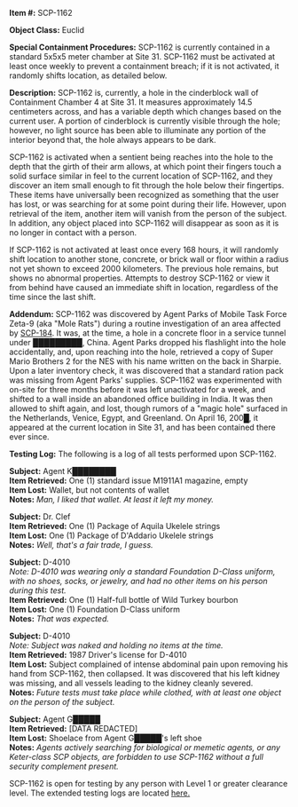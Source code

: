 **Item #:** SCP-1162

**Object Class:** Euclid

**Special Containment Procedures:** SCP-1162 is currently contained in a standard 5x5x5 meter chamber at Site 31. SCP-1162 must be activated at least once weekly to prevent a containment breach; if it is not activated, it randomly shifts location, as detailed below.

**Description:** SCP-1162 is, currently, a hole in the cinderblock wall of Containment Chamber 4 at Site 31. It measures approximately 14.5 centimeters across, and has a variable depth which changes based on the current user. A portion of cinderblock is currently visible through the hole; however, no light source has been able to illuminate any portion of the interior beyond that, the hole always appears to be dark.

SCP-1162 is activated when a sentient being reaches into the hole to the depth that the girth of their arm allows, at which point their fingers touch a solid surface similar in feel to the current location of SCP-1162, and they discover an item small enough to fit through the hole below their fingertips. These items have universally been recognized as something that the user has lost, or was searching for at some point during their life. However, upon retrieval of the item, another item will vanish from the person of the subject. In addition, any object placed into SCP-1162 will disappear as soon as it is no longer in contact with a person.

If SCP-1162 is not activated at least once every 168 hours, it will randomly shift location to another stone, concrete, or brick wall or floor within a radius not yet shown to exceed 2000 kilometers. The previous hole remains, but shows no abnormal properties. Attempts to destroy SCP-1162 or view it from behind have caused an immediate shift in location, regardless of the time since the last shift.

**Addendum:** SCP-1162 was discovered by Agent Parks of Mobile Task Force Zeta-9 (aka "Mole Rats") during a routine investigation of an area affected by [SCP-184](/scp-184). It was, at the time, a hole in a concrete floor in a service tunnel under █████████, China. Agent Parks dropped his flashlight into the hole accidentally, and, upon reaching into the hole, retrieved a copy of Super Mario Brothers 2 for the NES with his name written on the back in Sharpie. Upon a later inventory check, it was discovered that a standard ration pack was missing from Agent Parks' supplies. SCP-1162 was experimented with on-site for three months before it was left unactivated for a week, and shifted to a wall inside an abandoned office building in India. It was then allowed to shift again, and lost, though rumors of a "magic hole" surfaced in the Netherlands, Venice, Egypt, and Greenland. On April 16, 200█, it appeared at the current location in Site 31, and has been contained there ever since.

**Testing Log:** The following is a log of all tests performed upon SCP-1162.

**Subject:** Agent K████████  
**Item Retrieved:** One (1) standard issue M1911A1 magazine, empty  
**Item Lost:** Wallet, but not contents of wallet  
**Notes:** _Man, I liked that wallet. At least it left my money._

**Subject:** Dr. Clef  
**Item Retrieved:** One (1) Package of Aquila Ukelele strings  
**Item Lost:** One (1) Package of D'Addario Ukelele strings  
**Notes:** _Well, that's a fair trade, I guess._

**Subject:** D-4010  
_Note: D-4010 was wearing only a standard Foundation D-Class uniform, with no shoes, socks, or jewelry, and had no other items on his person during this test._  
**Item Retrieved:** One (1) Half-full bottle of Wild Turkey bourbon  
**Item Lost:** One (1) Foundation D-Class uniform  
**Notes:** _That was expected._

**Subject:** D-4010  
_Note: Subject was naked and holding no items at the time._  
**Item Retrieved:** 1987 Driver's license for D-4010  
**Item Lost:** Subject complained of intense abdominal pain upon removing his hand from SCP-1162, then collapsed. It was discovered that his left kidney was missing, and all vessels leading to the kidney cleanly severed.  
**Notes:** _Future tests must take place while clothed, with at least one object on the person of the subject._

**Subject:** Agent G█████  
**Item Retrieved:** \[DATA REDACTED\]  
**Item Lost:** Shoelace from Agent G█████'s left shoe  
**Notes:** _Agents actively searching for biological or memetic agents, or any Keter-class SCP objects, are forbidden to use SCP-1162 without a full security complement present._

SCP-1162 is open for testing by any person with Level 1 or greater clearance level. The extended testing logs are located [here.](/scp-1162-log)